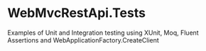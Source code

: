 # WebMvcRestApi.Tests

Examples of Unit and Integration testing using XUnit, Moq, Fluent Assertions and WebApplicationFactory.CreateClient
